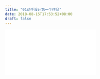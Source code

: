 ```yaml
---
title: "01动手设计第一个作品"
date: 2018-08-15T17:53:52+08:00
draft: false
---
```





<div class="video">
<iframe src="//player.bilibili.com/player.html?aid=29528654&cid=51344021&page=1" scrolling="no" border="0" frameborder="no" framespacing="0" allowfullscreen="true"> </iframe>
</div>
